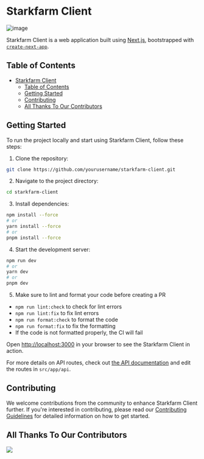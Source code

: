 # Starkfarm Client

![image](https://avatars.githubusercontent.com/u/165751591?s=200&v=4)

Starkfarm Client is a web application built using [Next.js](https://nextjs.org/), bootstrapped with [`create-next-app`](https://github.com/vercel/next.js/tree/canary/packages/create-next-app).

## Table of Contents

- [Starkfarm Client](#starkfarm-client)
  - [Table of Contents](#table-of-contents)
  - [Getting Started](#getting-started)
  - [Contributing](#contributing)
  - [All Thanks To Our Contributors](#all-thanks-to-our-contributors)

## Getting Started

To run the project locally and start using Starkfarm Client, follow these steps:

1. Clone the repository:

```bash
git clone https://github.com/yourusername/starkfarm-client.git
```

2. Navigate to the project directory:

```bash
cd starkfarm-client
```

3. Install dependencies:

```bash
npm install --force
# or
yarn install --force
# or
pnpm install --force
```

4. Start the development server:

```bash
npm run dev
# or
yarn dev
# or
pnpm dev
```

5. Make sure to lint and format your code before creating a PR

- `npm run lint:check` to check for lint errors
- `npm run lint:fix` to fix lint errors
- `npm run format:check` to format the code
- `npm run format:fix` to fix the formatting
- If the code is not formatted properly, the CI will fail

Open [http://localhost:3000](http://localhost:3000) in your browser to see the Starkfarm Client in action.

For more details on API routes, check out [the API documentation](https://nextjs.org/docs/api-routes/introduction) and edit the routes in `src/app/api`.

<!-- ## Key Features -->

<!-- ## How It Works -->

## Contributing

We welcome contributions from the community to enhance Starkfarm Client further. If you're interested in contributing, please read our [Contributing Guidelines](CONTRIBUTING.md) for detailed information on how to get started.

## All Thanks To Our Contributors

<a href="https://github.com/strkfarm/starkfarm-client/graphs/contributors">
  <img src="https://contrib.rocks/image?repo=strkfarm/starkfarm-client" />
</a>

<!-- ## License

This project is licensed under the [GNU General Public License v3.0](https://github.com/strkfarm/Starkfarm-client/blob/main/LICENCE). -->
